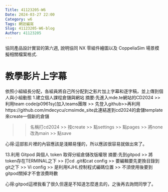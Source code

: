 ```yaml
---
Title: 41123205-W6
Date: 2024-03-27 22:00
Category: w6
Tags: 網誌編寫
Slug: 41123205-W6-blog
Author: 41123205
---
```


協同產品設計實習的第六週, 說明協同 NX 零組件繪圖以及 CoppeliaSim 場景模擬相關檔案格式.

<!-- PELICAN_END_SUMMARY -->

# 教學影片上字幕
依照小組組長分配，各組員將自己所分配到之影片加上字幕和逐字稿，並上傳到個人與小組動態
1.建立個人課程倉儲與網站
摘要:先進入mde.te網站的CD2024 >> 利用team code(p0961sy)加入teams團隊 >> 先登入github>>再利用https://github.com/mdecycu/cmsimde_site此連結進到cd2024的倉儲template來create一個新的倉儲
>> 名稱打cd2024 >> 按create >> 點settings >> 點pages >> 將none改為main >> 點save

心得:這部影片裡的內容應該是淺顯易懂的，所以應該很容易就做出來了。

13.利用 Gitpod 與個人 token 取得分組倉儲改版權限
摘要:先到gitpod >> 將token存在TERMINAL之下 >> 打cd .git和cat config >> 要編輯要先更換目錄到git之下 >> Vi config >> 是利用KJHL控制程式編碼位置 >> 不須使用後要到gitpod關掉才不會浪費時數

心得:gitpod這裡我看了很久但還是不知道怎麼進去的，之後再去詢問同學了。